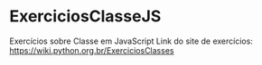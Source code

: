 # ExerciciosClasseJS
Exercícios sobre Classe em JavaScript
Link do site de exercícios: https://wiki.python.org.br/ExerciciosClasses
